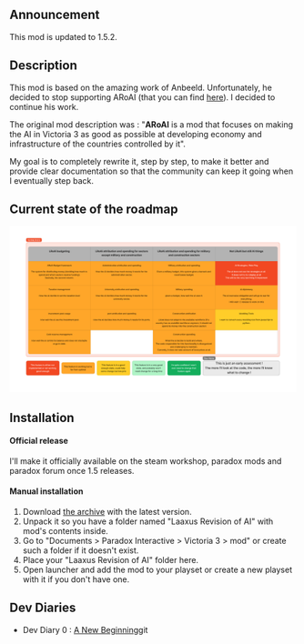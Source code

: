 ## Announcement

This mod is updated to 1.5.2.

## Description

This mod is based on the amazing work of Anbeeld. Unfortunately, he decided to stop supporting ARoAI (that you can find [here](https://github.com/Anbeeld/ARoAI)). I decided to continue his work.

The original mod description was : "**ARoAI** is a mod that focuses on making the AI in Victoria 3 as good as possible at developing economy and infrastructure of the countries controlled by it".

My goal is to completely rewrite it, step by step, to make it better and provide clear documentation so that the community can keep it going when I eventually step back.

## Current state of the roadmap

![Roadmap](/img/lroai_overview.png)

## Installation
#### Official release

I'll make it officially available on the steam workshop, paradox mods and paradox forum once 1.5 releases.

#### Manual installation

1) Download [the archive](https://github.com/Laaxus/LRoAI/releases) with the latest version.
2) Unpack it so you have a folder named "Laaxus Revision of AI" with mod's contents inside.
3) Go to "Documents > Paradox Interactive > Victoria 3 > mod" or create such a folder if it doesn't exist.
4) Place your "Laaxus Revision of AI" folder here.
5) Open launcher and add the mod to your playset or create a new playset with it if you don't have one.

## Dev Diaries

- Dev Diary 0 : [A New Beginning](https://laaxus.github.io/2023-10-10-the-beginning/)git
